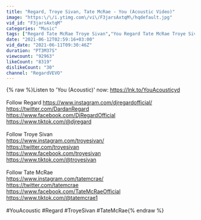 ```yaml
---
title: "Regard, Troye Sivan, Tate McRae - You (Acoustic Video)"
image: "https:\/\/i.ytimg.com\/vi\/F3jarsAxtqM\/hqdefault.jpg"
vid_id: "F3jarsAxtqM"
categories: "Music"
tags: ["Regard Tate McRae Troye Sivan","You Regard Tate McRae Troye Sivan","You Regard"]
date: "2021-06-12T02:59:16+03:00"
vid_date: "2021-06-11T09:30:46Z"
duration: "PT3M37S"
viewcount: "92963"
likeCount: "8319"
dislikeCount: "30"
channel: "RegardVEVO"
---
```

{% raw %}Listen to 'You (Acoustic)' now: <a rel="nofollow" target="blank" href="https://lnk.to/YouAcousticyd">https://lnk.to/YouAcousticyd</a>  <br /><br />Follow Regard  <a rel="nofollow" target="blank" href="https://www.instagram.com/djregardofficial/">https://www.instagram.com/djregardofficial/</a>  <br /><a rel="nofollow" target="blank" href="https://twitter.com/DardanRegard">https://twitter.com/DardanRegard</a>  <br /><a rel="nofollow" target="blank" href="https://www.facebook.com/DjRegardOfficial">https://www.facebook.com/DjRegardOfficial</a>  <br /><a rel="nofollow" target="blank" href="https://www.tiktok.com/@djregard">https://www.tiktok.com/@djregard</a>   <br /><br />Follow Troye Sivan  <br /><a rel="nofollow" target="blank" href="https://www.instagram.com/troyesivan/">https://www.instagram.com/troyesivan/</a>  <br /><a rel="nofollow" target="blank" href="https://twitter.com/troyesivan">https://twitter.com/troyesivan</a>  <br /><a rel="nofollow" target="blank" href="https://www.facebook.com/troyesivan">https://www.facebook.com/troyesivan</a>  <br /><a rel="nofollow" target="blank" href="https://www.tiktok.com/@troyesivan">https://www.tiktok.com/@troyesivan</a>    <br /><br />Follow Tate McRae  <br /><a rel="nofollow" target="blank" href="https://www.instagram.com/tatemcrae/">https://www.instagram.com/tatemcrae/</a>  <br /><a rel="nofollow" target="blank" href="https://twitter.com/tatemcrae">https://twitter.com/tatemcrae</a>  <br /><a rel="nofollow" target="blank" href="https://www.facebook.com/TateMcRaeOfficial">https://www.facebook.com/TateMcRaeOfficial</a>  <br /><a rel="nofollow" target="blank" href="https://www.tiktok.com/@tatemcrae1">https://www.tiktok.com/@tatemcrae1</a>   <br /><br /> #YouAcoustic #Regard #TroyeSivan #TateMcRae{% endraw %}
